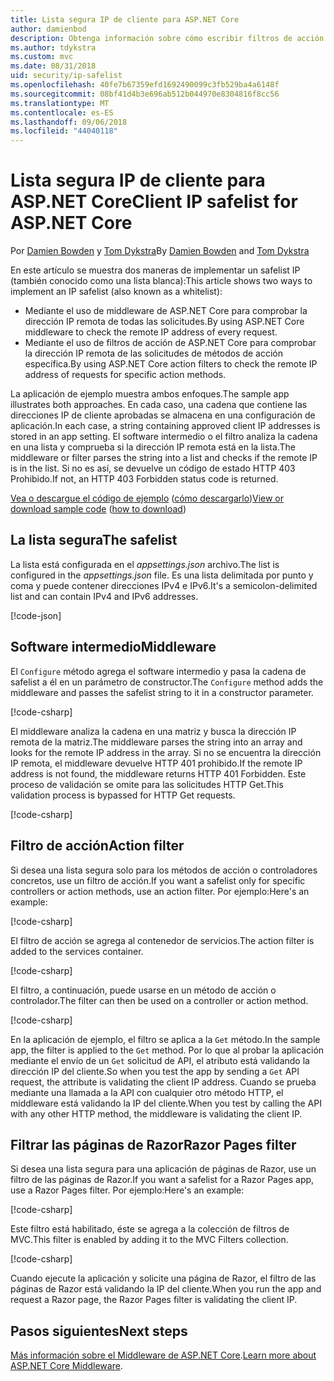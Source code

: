 ```yaml
---
title: Lista segura IP de cliente para ASP.NET Core
author: damienbod
description: Obtenga información sobre cómo escribir filtros de acción o Middleware para validar las direcciones IP remotas con una lista de direcciones IP aprobadas.
ms.author: tdykstra
ms.custom: mvc
ms.date: 08/31/2018
uid: security/ip-safelist
ms.openlocfilehash: 40fe7b67359efd1692490099c3fb529ba4a6148f
ms.sourcegitcommit: 08bf41d4b3e696ab512b044970e8304816f8cc56
ms.translationtype: MT
ms.contentlocale: es-ES
ms.lasthandoff: 09/06/2018
ms.locfileid: "44040118"
---
```

# <a name="client-ip-safelist-for-aspnet-core"></a><span data-ttu-id="5ceb1-103">Lista segura IP de cliente para ASP.NET Core</span><span class="sxs-lookup"><span data-stu-id="5ceb1-103">Client IP safelist for ASP.NET Core</span></span>

<span data-ttu-id="5ceb1-104">Por [Damien Bowden](https://twitter.com/damien_bod) y [Tom Dykstra](https://github.com/tdykstra)</span><span class="sxs-lookup"><span data-stu-id="5ceb1-104">By [Damien Bowden](https://twitter.com/damien_bod) and [Tom Dykstra](https://github.com/tdykstra)</span></span>
 
<span data-ttu-id="5ceb1-105">En este artículo se muestra dos maneras de implementar un safelist IP (también conocido como una lista blanca):</span><span class="sxs-lookup"><span data-stu-id="5ceb1-105">This article shows two ways to implement an IP safelist (also known as a whitelist):</span></span>

* <span data-ttu-id="5ceb1-106">Mediante el uso de middleware de ASP.NET Core para comprobar la dirección IP remota de todas las solicitudes.</span><span class="sxs-lookup"><span data-stu-id="5ceb1-106">By using ASP.NET Core middleware to check the remote IP address of every request.</span></span>
* <span data-ttu-id="5ceb1-107">Mediante el uso de filtros de acción de ASP.NET Core para comprobar la dirección IP remota de las solicitudes de métodos de acción específica.</span><span class="sxs-lookup"><span data-stu-id="5ceb1-107">By using ASP.NET Core action filters to check the remote IP address of requests for specific action methods.</span></span>

<span data-ttu-id="5ceb1-108">La aplicación de ejemplo muestra ambos enfoques.</span><span class="sxs-lookup"><span data-stu-id="5ceb1-108">The sample app illustrates both approaches.</span></span> <span data-ttu-id="5ceb1-109">En cada caso, una cadena que contiene las direcciones IP de cliente aprobadas se almacena en una configuración de aplicación.</span><span class="sxs-lookup"><span data-stu-id="5ceb1-109">In each case, a string containing approved client IP addresses is stored in an app setting.</span></span> <span data-ttu-id="5ceb1-110">El software intermedio o el filtro analiza la cadena en una lista y comprueba si la dirección IP remota está en la lista.</span><span class="sxs-lookup"><span data-stu-id="5ceb1-110">The middleware or filter parses the string into a list and  checks if the remote IP is in the list.</span></span> <span data-ttu-id="5ceb1-111">Si no es así, se devuelve un código de estado HTTP 403 Prohibido.</span><span class="sxs-lookup"><span data-stu-id="5ceb1-111">If not, an HTTP 403 Forbidden status code is returned.</span></span>

<span data-ttu-id="5ceb1-112">[Vea o descargue el código de ejemplo](https://github.com/aspnet/Docs/tree/master/aspnetcore/security/ip-safelist/samples/2.x/ClientIpAspNetCore) ([cómo descargarlo](xref:tutorials/index#how-to-download-a-sample))</span><span class="sxs-lookup"><span data-stu-id="5ceb1-112">[View or download sample code](https://github.com/aspnet/Docs/tree/master/aspnetcore/security/ip-safelist/samples/2.x/ClientIpAspNetCore) ([how to download](xref:tutorials/index#how-to-download-a-sample))</span></span>

## <a name="the-safelist"></a><span data-ttu-id="5ceb1-113">La lista segura</span><span class="sxs-lookup"><span data-stu-id="5ceb1-113">The safelist</span></span>

<span data-ttu-id="5ceb1-114">La lista está configurada en el *appsettings.json* archivo.</span><span class="sxs-lookup"><span data-stu-id="5ceb1-114">The list is configured in the *appsettings.json* file.</span></span> <span data-ttu-id="5ceb1-115">Es una lista delimitada por punto y coma y puede contener direcciones IPv4 e IPv6.</span><span class="sxs-lookup"><span data-stu-id="5ceb1-115">It's a semicolon-delimited list and can contain IPv4 and IPv6 addresses.</span></span>

[!code-json[](ip-safelist/samples/2.x/ClientIpAspNetCore/appsettings.json?highlight=2)]

## <a name="middleware"></a><span data-ttu-id="5ceb1-116">Software intermedio</span><span class="sxs-lookup"><span data-stu-id="5ceb1-116">Middleware</span></span>

<span data-ttu-id="5ceb1-117">El `Configure` método agrega el software intermedio y pasa la cadena de safelist a él en un parámetro de constructor.</span><span class="sxs-lookup"><span data-stu-id="5ceb1-117">The `Configure` method adds the middleware and passes the safelist string to it in a constructor parameter.</span></span>

[!code-csharp[](ip-safelist/samples/2.x/ClientIpAspNetCore/Startup.cs?name=snippet_Configure&highlight=7)]

<span data-ttu-id="5ceb1-118">El middleware analiza la cadena en una matriz y busca la dirección IP remota de la matriz.</span><span class="sxs-lookup"><span data-stu-id="5ceb1-118">The middleware parses the string into an array and looks for the remote IP address in the array.</span></span> <span data-ttu-id="5ceb1-119">Si no se encuentra la dirección IP remota, el middleware devuelve HTTP 401 prohibido.</span><span class="sxs-lookup"><span data-stu-id="5ceb1-119">If the remote IP address is not found, the middleware returns HTTP 401 Forbidden.</span></span> <span data-ttu-id="5ceb1-120">Este proceso de validación se omite para las solicitudes HTTP Get.</span><span class="sxs-lookup"><span data-stu-id="5ceb1-120">This validation process is bypassed for HTTP Get requests.</span></span>

[!code-csharp[](ip-safelist/samples/2.x/ClientIpAspNetCore/AdminSafeListMiddleware.cs?name=snippet_ClassOnly)]

## <a name="action-filter"></a><span data-ttu-id="5ceb1-121">Filtro de acción</span><span class="sxs-lookup"><span data-stu-id="5ceb1-121">Action filter</span></span>

<span data-ttu-id="5ceb1-122">Si desea una lista segura solo para los métodos de acción o controladores concretos, use un filtro de acción.</span><span class="sxs-lookup"><span data-stu-id="5ceb1-122">If you want a safelist only for specific controllers or action methods, use an action filter.</span></span> <span data-ttu-id="5ceb1-123">Por ejemplo:</span><span class="sxs-lookup"><span data-stu-id="5ceb1-123">Here's an example:</span></span> 

[!code-csharp[](ip-safelist/samples/2.x/ClientIpAspNetCore/Filters/ClientIdCheckFilter.cs)]

<span data-ttu-id="5ceb1-124">El filtro de acción se agrega al contenedor de servicios.</span><span class="sxs-lookup"><span data-stu-id="5ceb1-124">The action filter is added to the services container.</span></span>

[!code-csharp[](ip-safelist/samples/2.x/ClientIpAspNetCore/Startup.cs?name=snippet_ConfigureServices&highlight=3)]

<span data-ttu-id="5ceb1-125">El filtro, a continuación, puede usarse en un método de acción o controlador.</span><span class="sxs-lookup"><span data-stu-id="5ceb1-125">The filter can then be used on a controller or action method.</span></span>

[!code-csharp[](ip-safelist/samples/2.x/ClientIpAspNetCore/Controllers/ValuesController.cs?name=snippet_Filter&highlight=1)]

<span data-ttu-id="5ceb1-126">En la aplicación de ejemplo, el filtro se aplica a la `Get` método.</span><span class="sxs-lookup"><span data-stu-id="5ceb1-126">In the sample app, the filter is applied to the `Get` method.</span></span> <span data-ttu-id="5ceb1-127">Por lo que al probar la aplicación mediante el envío de un `Get` solicitud de API, el atributo está validando la dirección IP del cliente.</span><span class="sxs-lookup"><span data-stu-id="5ceb1-127">So when you test the app by sending a `Get` API request, the attribute is validating the client IP address.</span></span> <span data-ttu-id="5ceb1-128">Cuando se prueba mediante una llamada a la API con cualquier otro método HTTP, el middleware está validando la IP del cliente.</span><span class="sxs-lookup"><span data-stu-id="5ceb1-128">When you test by calling the API with any other HTTP method, the middleware is validating the client IP.</span></span>

## <a name="razor-pages-filter"></a><span data-ttu-id="5ceb1-129">Filtrar las páginas de Razor</span><span class="sxs-lookup"><span data-stu-id="5ceb1-129">Razor Pages filter</span></span> 

<span data-ttu-id="5ceb1-130">Si desea una lista segura para una aplicación de páginas de Razor, use un filtro de las páginas de Razor.</span><span class="sxs-lookup"><span data-stu-id="5ceb1-130">If you want a safelist for a Razor Pages app, use a Razor Pages filter.</span></span> <span data-ttu-id="5ceb1-131">Por ejemplo:</span><span class="sxs-lookup"><span data-stu-id="5ceb1-131">Here's an example:</span></span> 

[!code-csharp[](ip-safelist/samples/2.x/ClientIpAspNetCore/Filters/ClientIdCheckPageFilter.cs)]

<span data-ttu-id="5ceb1-132">Este filtro está habilitado, éste se agrega a la colección de filtros de MVC.</span><span class="sxs-lookup"><span data-stu-id="5ceb1-132">This filter is enabled by adding it to the MVC Filters collection.</span></span>

[!code-csharp[](ip-safelist/samples/2.x/ClientIpAspNetCore/Startup.cs?name=snippet_ConfigureServices&highlight=7-9)]

<span data-ttu-id="5ceb1-133">Cuando ejecute la aplicación y solicite una página de Razor, el filtro de las páginas de Razor está validando la IP del cliente.</span><span class="sxs-lookup"><span data-stu-id="5ceb1-133">When you run the app and request a Razor page, the Razor Pages filter is validating the client IP.</span></span>

## <a name="next-steps"></a><span data-ttu-id="5ceb1-134">Pasos siguientes</span><span class="sxs-lookup"><span data-stu-id="5ceb1-134">Next steps</span></span>

<span data-ttu-id="5ceb1-135">[Más información sobre el Middleware de ASP.NET Core](xref:fundamentals/middleware/index).</span><span class="sxs-lookup"><span data-stu-id="5ceb1-135">[Learn more about ASP.NET Core Middleware](xref:fundamentals/middleware/index).</span></span>
